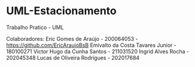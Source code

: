 # UML-Estacionamento
Trabalho Pratico - UML 

Colaboradores:
Eric Gomes de Araújo - 200064053 - https://github.com/EricAraujoBsB
Emivalto da Costa Tavares Junior - 180100271
Victor Hugo da Cunha Santos - 211031520
Ingrid Alves Rocha - 202045348
Lucas de Oliveira Rodrigues - 202017684
